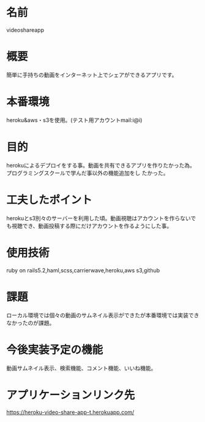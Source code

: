# 名前
  videoshareapp

# 概要
  簡単に手持ちの動画をインターネット上でシェアができるアプリです。

# 本番環境
  heroku&aws・s3を使用。(テスト用アカウントmail:i@i)

# 目的
  herokuによるデプロイをする事。動画を共有できるアプリを作りたかった為。プログラミングスクールで学んだ事以外の機能追加をし たかった。

# 工夫したポイント
  herokuとs3別々のサーバーを利用した頃。動画視聴はアカウントを作らないでも視聴でき、動画投稿する際にだけアカウントを作るようにした事。

# 使用技術
  ruby on rails5.2,haml,scss,carrierwave,heroku,aws s3,github

# 課題
  ローカル環境では個々の動画のサムネイル表示ができたが本番環境では実装できなかったのが課題。

# 今後実装予定の機能
 動画サムネイル表示、検索機能、コメント機能、いいね機能。

# アプリケーションリンク先
https://heroku-video-share-app-t.herokuapp.com/
